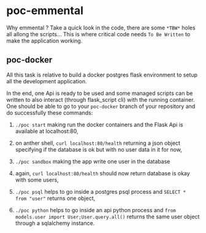 # poc-emmental

Why emmental ? Take a quick look in the code, there are some `*TBW*` holes all allong the scripts... This is where critical code needs `To Be Written` to make the application working.


## poc-docker

All this task is relative to build a docker postgres flask environment to setup all the development application.

In the end, one Api is ready to be used and some managed scripts can be written to also interact (through flask_script cli) with the running container. One should be able to go to your `poc-docker` branch of your repository and do successfully these commands:

  1. `./poc start` making run the docker containers and the Flask Api is available at localhost:80,

  2. on anther shell, `curl localhost:80/health` returning a json object specifying if the database is ok but with no user data in it for now,

  3. `./poc sandbox` making the app write one user in the database

  4. again, `curl localhost:80/health` should now return database is okay with some users,

  5. `./poc psql` helps to go inside a postgres psql process and `SELECT * from "user"` returns one object,

  6. `./poc python` helps to go inside an api python process and `from models.user import User;User.query.all()` returns the same user object through a sqlalchemy instance.
